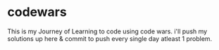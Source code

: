 # codewars

This is my Journey of Learning to code using code wars.
i'll push my solutions up here & commit to push every single day atleast 1 problem.
